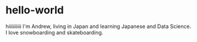 # hello-world
hiiiiiiiiii
I'm Andrew, living in Japan and learning Japanese and Data Science.
I love snowboarding and skateboarding.

